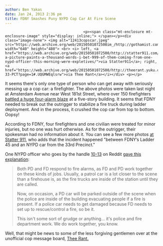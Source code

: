 ```yaml
---
author: Ben Yakas
date: Jan 24, 2013 2:36 pm
title: FDNY Smashes Puny NYPD Cop Car At Fire Scene
---
```


	
										<p><span class="mt-enclosure mt-enclosure-image" style="display: inline;"> </span></p><div class="image-none"> <img alt="12413copscar.jpeg" src="https://web.archive.org/web/20150501072500im_/http://gothamist.com/attachments/byakas/12413copscar.jpeg" width="640" height="480"> <br> <i> left, <a href="https://web.archive.org/web/20150501072500/http://statter911.com/2013/01/23/if-a-picture-paints-a-thousand-words-i-bet-999-of-them-coming-from-one-nypd-officer-this-morning-were-expletives/">via Statter911</a>; right, <a href="https://web.archive.org/web/20150501072500/http://theerant.yuku.com/topic/56253/Ouch-33-PCT?page=1#.UQGMWEqlsrw">via Thee Rant</a></i></div> <p></p>

<p>It seems there&apos;s only one type of person who can get away with seriously messing up a cop car: a firefighter. The above photos were taken last night at Amsterdam Avenue near West 181st Street, where over 150 firefighters <a href="https://web.archive.org/web/20150501072500/http://gothamist.com/2013/01/24/4-alarm_fire_ravages_washington_hei.php">battled a huge four-alarm blaze</a> at a five-story building. It seems that FDNY needed to break out the outrigger to stabilize a fire truck during ladder deployment. And in the process, it crushed the cop car from top to bottom. Oopsy!</p>

<p>According to FDNY, four firefighters and one civilian were treated for minor injuries, but no one was hurt otherwise. As for the outrigger, their spokesman had no information about it. You can see a few more photos <a href="https://web.archive.org/web/20150501072500/http://statter911.com/2013/01/23/if-a-picture-paints-a-thousand-words-i-bet-999-of-them-coming-from-one-nypd-officer-this-morning-were-expletives/">at Statter 911</a>, who adds that the incident happened &quot;between FDNY&#x2019;s Ladder 45 and an NYPD car from the 33rd Precinct.&quot; </p>

<p>One NYPD officer who goes by the handle <a href="https://web.archive.org/web/20150501072500/http://www.reddit.com/user/10-13">10-13</a> on Reddit <a href="https://web.archive.org/web/20150501072500/http://www.reddit.com/r/nyc/comments/175dy3/it_doesnt_matter_who_you_are_dont_block_the_fire/">gave this explanation</a>: </p>

<blockquote>Both PD and FD respond to fire alarms, as FD and PD work together on these kinds of jobs. Usually, a patrol car is a lot closer to the scene than a firehouse is, as the fire trucks are inside of the station until they are called.

<p>Now, on occasion, a PD car will be parked outside of the scene when the police are inside of the building evacuating people if a fire is present. If a police car needs to get damaged because FD needs to set up to rescue/control a fire, so be it.</p>

<p>This isn&apos;t some sort of grudge or anything... it&apos;s police and fire department work. We do work together, you know.</p></blockquote><p></p>

<p>Well, that might be news to some of the less forgiving gentlemen over at the unofficial cop message board, <a href="https://web.archive.org/web/20150501072500/http://theerant.yuku.com/topic/56253/Ouch-33-PCT?page=1#.UQGMWEqlsrw">Thee Rant.</a> </p>					
										
									
				